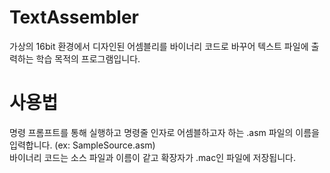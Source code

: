 # TextAssembler
가상의 16bit 환경에서 디자인된 어셈블리를 바이너리 코드로 바꾸어 텍스트 파일에 출력하는 학습 목적의 프로그램입니다.

# 사용법
명령 프롬프트를 통해 실행하고 명령줄 인자로 어셈블하고자 하는 .asm 파일의 이름을 입력합니다. (ex: SampleSource.asm)  
바이너리 코드는 소스 파일과 이름이 같고 확장자가 .mac인 파일에 저장됩니다.
